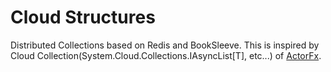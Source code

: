 Cloud Structures
===============
Distributed Collections based on Redis and BookSleeve. This is inspired by Cloud Collection(System.Cloud.Collections.IAsyncList[T], etc...) of [ActorFx](http://actorfx.codeplex.com/).
